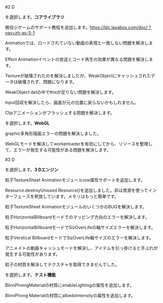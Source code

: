 #2 D

を選択します。**コアライブラリ**

微信小ゲームのサポート教程を追加します。https://ldc.layabox.com/doc/？nav=zh-as-5-1

Animationでは、ロードされていない動画の表現と一致しない問題を解決します。

Effect Animationイベントの放送とコード再生の効果が異なる問題を解決します。

Textureが破壊されたのを解決しましたが、WeakObjectにキャッシュされたデータは破壊されず、問題になります。

WeakObject delの中でthisが足りない問題を解決します。

Input回収を解決したら、画面が元の位置に戻らないかもしれません。

Clipアニメーションがフラッシュする問題を解決します。



を選択します。**WebGL**

graphic多角形描画エラーの問題を解決しました。

WebGLモードを解決してworkerloaderを有効にしてから、リソースを整理して、エラーが発生する可能性がある問題を解決します。


#3 D

を選択します。**3 Dエンジン**

粒子TextureSheet Animationモジュールrow属性サポートを追加します。

Resource.destroyUniused Resource()を追加しました。非は資源を使ってインターフェースを釈放しています。メモリはもっと簡単です。

粒子TextureSheet AnimationモジュールのいくつかのBUGを解決します。

粒子HorizontalBillboardモードでのマッピング方向のエラーを解決します。

粒子HorizontalBillboardモードでSizOverLifeの軸サイズエラーを解決します。

粒子Verstical BillboardモードでSizOverLife軸サイズのエラーを解決します。

アニメイトの動画キャッシュモードを解決し、アイテムを引っ掛けると手ぶれが発生する可能性があります。

粒子の材質を解決してテクスチャを取得できませんでした。


を選択します。**テスト機能**

BlinnPhonigMaterialの材質にenableLightingの属性を追加します。

BlinnPhong Materialの材質にalbedoIntensityの属性を追加します。
